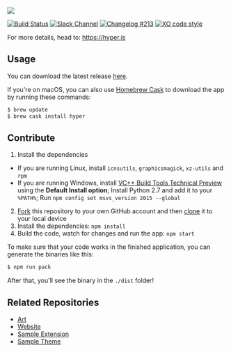 ![](https://github.com/zeit/art/blob/525bd1bb39d97dd3b91c976106a6d5cc5766b678/hyper/repo-banner.png)

[![Build Status](https://travis-ci.org/zeit/hyper.svg?branch=master)](https://travis-ci.org/zeit/hyper)
[![Slack Channel](https://zeit-slackin.now.sh/badge.svg)](https://zeit.chat/)
[![Changelog #213](https://img.shields.io/badge/changelog-%23213-lightgrey.svg)](https://changelog.com/213)
[![XO code style](https://img.shields.io/badge/code_style-XO-5ed9c7.svg)](https://github.com/sindresorhus/xo)

For more details, head to: https://hyper.is

## Usage

You can download the latest release [here](https://hyper.is/#installation).

If you're on macOS, you can also use [Homebrew Cask](https://caskroom.github.io/) to download the app by running these commands:

```bash
$ brew update
$ brew cask install hyper
```

## Contribute

1. Install the dependencies
  * If you are running Linux, install `icnsutils`, `graphicsmagick`, `xz-utils` and `rpm`
  * If you are running Windows, install [VC++ Build Tools Technical Preview](http://go.microsoft.com/fwlink/?LinkId=691126) using the **Default Install option**; Install Python 2.7 and add it to your `%PATH%`; Run `npm config set msvs_version 2015 --global`
2. [Fork](https://help.github.com/articles/fork-a-repo/) this repository to your own GitHub account and then [clone](https://help.github.com/articles/cloning-a-repository/) it to your local device
3. Install the dependencies: `npm install`
4. Build the code, watch for changes and run the app: `npm start`

To make sure that your code works in the finished application, you can generate the binaries like this:

```bash
$ npm run pack
```

After that, you'll see the binary in the `./dist` folder!

## Related Repositories

- [Art](https://github.com/zeit/art/tree/master/hyper)
- [Website](https://github.com/zeit/hyper-website)
- [Sample Extension](https://github.com/zeit/hyperpower)
- [Sample Theme](https://github.com/zeit/hyperyellow)
